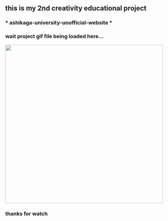 ## this is my 2nd creativity educational project ## 
### * ashikaga-university-unofficial-website * ###
### wait project gif file being loaded here... ###
<img src="execution result .gif" width="500px">

### thanks for watch ###
